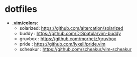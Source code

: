 # dotfiles

- **.vim/colors**:
	- solarized: https://github.com/altercation/solarized
	- buddy    : https://github.com/DrSpatula/vim-buddy
	- gruvbox  : https://github.com/morhetz/gruvbox
	- pride    : https://github.com/lyxell/pride.vim
	- scheakur : https://github.com/scheakur/vim-scheakur
